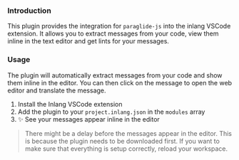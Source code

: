 ### Introduction

This plugin provides the integration for `paraglide-js` into the inlang VSCode extension. It allows you to extract messages from your code, view them inline in the text editor and get lints for your messages.


### Usage

The plugin will automatically extract messages from your code and show them inline in the editor. You can then click on the message to open the web editor and translate the message.

1. Install the Inlang VSCode extension
2. Add the plugin to your `project.inlang.json` in the `modules` array
3. ✨ See your messages appear inline in the editor

> There might be a delay before the messages appear in the editor. This is because the plugin needs to be downloaded first. If you want to make sure that everything is setup correctly, reload your workspace.